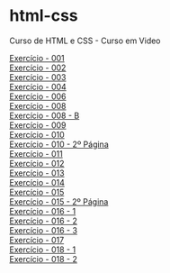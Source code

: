 # html-css
 Curso de HTML e CSS - Curso em Video

 <a href="https://diouzefybelfort.github.io/html-css/exercicios/ex001/index">Exercício - 001</a><br>
 <a href="https://diouzefybelfort.github.io/html-css/exercicios/ex002/index">Exercício - 002</a><br>
 <a href="https://diouzefybelfort.github.io/html-css/exercicios/ex003/index">Exercício - 003</a><br>
 <a href="https://diouzefybelfort.github.io/html-css/exercicios/ex004/index">Exercício - 004</a><br>
 <a href="https://diouzefybelfort.github.io/html-css/exercicios/ex006/index">Exercício - 006</a><br>
 <a href="https://diouzefybelfort.github.io/html-css/exercicios/ex008/index">Exercício - 008</a><br>
 <a href="https://diouzefybelfort.github.io/html-css/exercicios/ex008b/index">Exercício - 008 - B</a><br>
 <a href="https://diouzefybelfort.github.io/html-css/exercicios/ex009/index">Exercício - 009</a><br>
 <a href="https://diouzefybelfort.github.io/html-css/exercicios/ex010/index">Exercício - 010</a><br>
 <a href="https://diouzefybelfort.github.io/html-css/exercicios/ex010/page002">Exercício - 010 - 2º Página</a><br>
 <a href="https://diouzefybelfort.github.io/html-css/exercicios/ex011/index">Exercício - 011</a><br>
 <a href="https://diouzefybelfort.github.io/html-css/exercicios/ex012/index">Exercício - 012</a><br>
 <a href="https://diouzefybelfort.github.io/html-css/exercicios/ex013/index">Exercício - 013</a><br>
 <a href="https://diouzefybelfort.github.io/html-css/exercicios/ex014/index">Exercício - 014</a><br>
 <a href="https://diouzefybelfort.github.io/html-css/exercicios/ex015/index">Exercício - 015</a><br>
 <a href="https://diouzefybelfort.github.io/html-css/exercicios/ex015/page002">Exercício - 015 - 2º Página</a><br>
 <a href="https://diouzefybelfort.github.io/html-css/exercicios/ex016x/cor01">Exercício - 016 - 1</a><br>
 <a href="https://diouzefybelfort.github.io/html-css/exercicios/ex016x/cor02">Exercício - 016 - 2</a><br>
 <a href="https://diouzefybelfort.github.io/html-css/exercicios/ex016x/cor03">Exercício - 016 - 3</a><br>
 <a href="https://diouzefybelfort.github.io/html-css/exercicios/ex017/fonte01">Exercício - 017</a><br>
 <a href="https://diouzefybelfort.github.io/html-css/exercicios/ex018/fonte01">Exercício - 018 - 1</a><br>
 <a href="https://diouzefybelfort.github.io/html-css/exercicios/ex018/fonte02">Exercício - 018 - 2</a><br>
    

